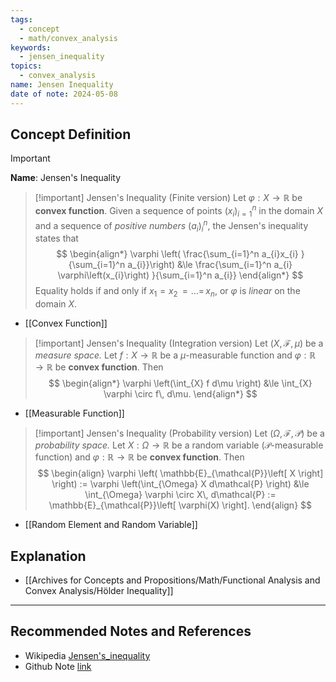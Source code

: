 ```yaml
---
tags:
  - concept
  - math/convex_analysis
keywords:
  - jensen_inequality
topics:
  - convex_analysis
name: Jensen Inequality
date of note: 2024-05-08
---
```


## Concept Definition

>[!important]
>**Name**:  Jensen's Inequality


>[!important] Jensen's Inequality (Finite version)
>Let $\varphi: X \to \mathbb{R}$ be **convex function**.  Given a sequence of points $(x_{i})_{i=1}^n$ in the domain $X$ and a sequence of *positive numbers* $(a_{i})_{i}^n$, the Jensen's inequality states that
>$$
>\begin{align*}
>\varphi \left( \frac{\sum_{i=1}^n a_{i}x_{i} }{\sum_{i=1}^n a_{i}}\right) &\le  \frac{\sum_{i=1}^n a_{i} \varphi\left(x_{i}\right)   }{\sum_{i=1}^n a_{i}}
\end{align*}
>$$ 
>Equality holds if and only if $x_{1} = x_{2} \,{=}\ldots{=}\, x_{n},$ or $\varphi$ is *linear* on the domain $X.$

- [[Convex Function]]

>[!important] Jensen's Inequality (Integration version)
>Let $(X, \mathscr{F}, \mu)$ be a *measure space.* Let $f:X \to \mathbb{R}$ be a $\mu$-measurable function and  $\varphi: \mathbb{R} \to \mathbb{R}$ be **convex function**. Then
>$$
> \begin{align*}
> \varphi \left(\int_{X} f d\mu \right) &\le \int_{X} \varphi \circ f\, d\mu. 
> \end{align*}
>$$ 

- [[Measurable Function]]


>[!important] Jensen's Inequality (Probability version)
>Let $(\Omega, \mathscr{F}, \mathcal{P})$ be a *probability space.* Let $X:\Omega \to \mathbb{R}$ be a random variable ($\mathcal{P}$-measurable function) and  $\varphi: \mathbb{R} \to \mathbb{R}$ be **convex function**. Then
>$$
> \begin{align}
> \varphi \left( \mathbb{E}_{\mathcal{P}}\left[ X \right] \right) := \varphi \left(\int_{\Omega} X d\mathcal{P} \right) &\le \int_{\Omega} \varphi \circ X\, d\mathcal{P} := \mathbb{E}_{\mathcal{P}}\left[ \varphi(X) \right]. 
> \end{align}
>$$ 

- [[Random Element and Random Variable]]



## Explanation




- [[Archives for Concepts and Propositions/Math/Functional Analysis and Convex Analysis/Hölder Inequality]]


-----------
##  Recommended Notes and References

- Wikipedia [Jensen's_inequality](https://en.wikipedia.org/wiki/Jensen%27s_inequality)
- Github Note [link](https://github.com/TianpeiLuke/SelfStudyNotes/tree/master/self-study/probability_and_measure_theory)